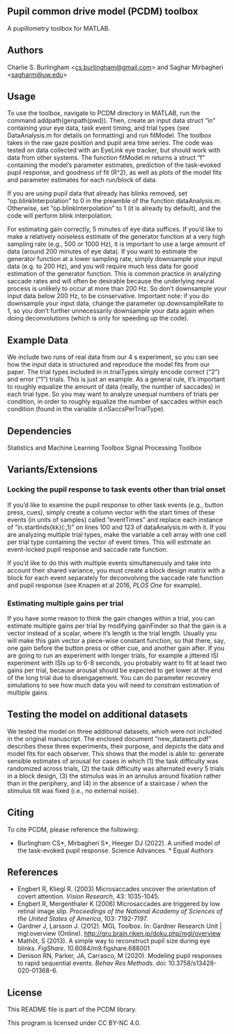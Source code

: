## Pupil common drive model (PCDM) toolbox ########################
A pupillometry toolbox for MATLAB.

## Authors ########################################################
Charlie S. Burlingham &lt;<cs.burlingham@gmail.com>&gt; and Saghar Mirbagheri &lt;<sagharm@uw.edu>&gt;

## Usage ##########################################################
To use the toolbox, navigate to PCDM directory in MATLAB, run the command addpath(genpath(pwd)). Then, create an input data struct “in” containing your eye data, task event timing, and trial types (see DataAnalysis.m for details on formatting) and run fitModel. The toolbox takes in the raw gaze position and pupil area time series. The code was tested on data collected with an EyeLink eye tracker, but should work with data from other systems. The function fitModel.m returns a struct “f” containing the model’s parameter estimates, prediction of the task-evoked pupil response, and goodness of fit (R^2), as well as plots of the model fits and parameter estimates for each run/block of data.

If you are using pupil data that already has blinks removed, set “op.blinkInterpolation” to 0 in the preamble of the function dataAnalysis.m. Otherwise, set “op.blinkInterpolation” to 1 (it is already by default), and the code will perform blink interpolation.

For estimating gain correctly, 5 minutes of eye data suffices. If you’d like to make a relatively noiseless estimate of the generator function at a very high sampling rate (e.g., 500 or 1000 Hz), it is important to use a large amount of data (around 200 minutes of eye data). If you want to estimate the generator function at a lower sampling rate, simply downsample your input data (e.g. to 200 Hz), and you will require much less data for good estimation of the generator function. This is common practice in analyzing saccade rates and will often be desirable because the underlying neural process is unlikely to occur at more than 200 Hz. So don’t downsample your input data below 200 Hz, to be conservative. Important note: if you do downsample your input data, change the parameter op.downsampleRate to 1, so you don’t further unnecessarily downsample your data again when doing deconvolutions (which is only for speeding up the code). 

## Example Data ###################################################
We include two runs of real data from our 4 s experiment, so you can see how the input data is structured and reproduce the model fits from our paper. The trial types included in in.trialTypes simply encode correct (“2”) and error (“1”) trials. This is just an example. As a general rule, it’s important to roughly equalize the amount of data (really, the number of saccades) in each trial type. So you may want to analyze unequal numbers of trials per condition, in order to roughly equalize the number of saccades within each condition (found in the variable d.nSaccsPerTrialType).

## Dependencies ###################################################
Statistics and Machine Learning Toolbox
Signal Processing Toolbox

## Variants/Extensions ############################################

### Locking the pupil response to task events other than trial onset
If you’d like to examine the pupil response to other task events (e.g., button press, cues), simply create a column vector with the start times of these events (in units of samples) called “eventTimes” and replace each instance of “in.startInds{kk}(:,1)” on lines 100 and 123 of dataAnalysis.m with it. If you are analyzing multiple trial types, make the variable a cell array with one cell per trial type containing the vector of event times. This will estimate an event-locked pupil response and saccade rate function.

If you’d like to do this with multiple events simultaneously and take into account their shared variance, you must create a block design matrix with a block for each event separately for deconvolving the saccade rate function and pupil response (see Knapen et al 2016, *PLOS One* for example).

### Estimating multiple gains per trial
If you have some reason to think the gain changes within a trial, you can estimate multiple gains per trial by modifying gainFinder so that the gain is a vector instead of a scalar, where it’s length is the trial length. Usually you will make this gain vector a piece-wise constant function, so that there, say, one gain before the button press or other cue, and another gain after. If you are going to run an experiment with longer trials, for example a jittered ISI experiment with ISIs up to 6-8 seconds, you probably want to fit at least two gains per trial, because arousal should be expected to get lower at the end of the long trial due to disengagement. You can do parameter recovery simulations to see how much data you will need to constrain estimation of multiple gains.

## Testing the model on additional datasets #######################
We tested the model on three additional datasets, which were not included in the original manuscript. The enclosed document “new_datasets.pdf” describes these three experiments, their purpose, and depicts the data and model fits for each observer. This shows that the model is able to: generate sensible estimates of arousal for cases in which (1) the task difficulty was randomized across trials, (2) the task difficulty was alternated every 5 trials in a block design, (3) the stimulus was in an annulus around fixation rather than in the periphery, and (4) in the absence of a staircase / when the stimulus tilt was fixed (i.e., no external noise).

## Citing #########################################################

To cite PCDM, please reference the following:
* Burlingham CS*, Mirbagheri S*, Heeger DJ (2022). A unified model of the task-evoked pupil response. Science Advances. * Equal Authors

## References #####################################################

* Engbert R, Kliegl R. (2003) Microsaccades uncover the orientation of covert attention. *Vision Research*, 43: 1035-1045.
* Engbert R, Mergenthaler K (2006) Microsaccades are triggered by low retinal image slip. *Proceedings of the National Academy of Sciences of the United States of America*, 103: 7192-7197.
* Gardner J, Larsson J. (2012). MGL Toolbox. In: Gardner Research Unit | mgl:overview (Online). http://gru.brain.riken.jp/doku.php/mgl/overview
* Mathôt, S (2013). A simple way to reconstruct pupil size during eye blinks. *FigShare*. 10.6084/m9.figshare.688001
* Denison RN, Parker, JA, Carrasco, M (2020). Modeling pupil responses to rapid sequential events. *Behav Res Methods.* doi: 10.3758/s13428-020-01368-6.

## License ########################################################

This README file is part of the PCDM library.

This program is licensed under CC BY-NC 4.0.
